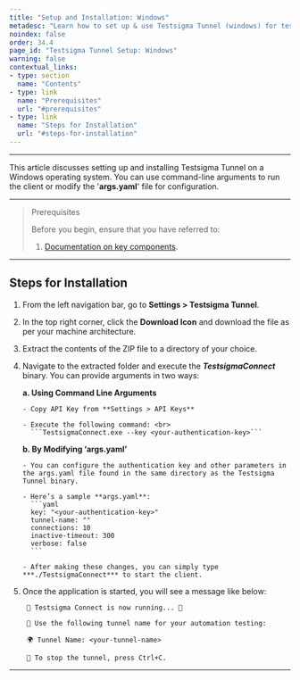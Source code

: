 ```yaml
---
title: "Setup and Installation: Windows"
metadesc: "Learn how to set up & use Testsigma Tunnel (windows) for testing of locally hosted applications across real browsers, bypassing firewalls & proxy restrictions."
noindex: false
order: 34.4
page_id: "Testsigma Tunnel Setup: Windows"
warning: false
contextual_links:
- type: section
  name: "Contents"
- type: link
  name: "Prerequisites"
  url: "#prerequisites"
- type: link
  name: "Steps for Installation"
  url: "#steps-for-installation"
---
```


---

This article discusses setting up and installing Testsigma Tunnel on a Windows operating system. You can use command-line arguments to run the client or modify the '**args.yaml**' file for configuration.

---

> <p id="prerequisites">Prerequisites</p>
> 
> Before you begin, ensure that you have referred to:
> 1. [Documentation on key components](https://testsigma.com/docs/testsigma-tunnel/key-components/).

---

## **Steps for Installation**

1. From the left navigation bar, go to **Settings > Testsigma Tunnel**. 

2. In the top right corner, click the **Download Icon** and download the file as per your machine architecture. 

3. Extract the contents of the ZIP file to a directory of your choice.

4. Navigate to the extracted folder and execute the ***TestsigmaConnect*** binary. You can provide arguments in two ways:

    **a. Using Command Line Arguments**
       
       - Copy API Key from **Settings > API Keys** 
       
       - Execute the following command: <br>
         ```TestsigmaConnect.exe --key <your-authentication-key>```

    **b. By Modifying ‘args.yaml’**
       
       - You can configure the authentication key and other parameters in the args.yaml file found in the same directory as the Testsigma Tunnel binary.  
       
       - Here’s a sample **args.yaml**:
         ```yaml
         key: "<your-authentication-key>"
         tunnel-name: ""
         connections: 10
         inactive-timeout: 300
         verbose: false
         ```
         
       - After making these changes, you can simply type ***./TestsigmaConnect*** to start the client.

5. Once the application is started, you will see a message like below:

   ```
    🚀 Testsigma Connect is now running... 🚀

    🔑 Use the following tunnel name for your automation testing:
   
    🌍 Tunnel Name: <your-tunnel-name>
   
    🛑 To stop the tunnel, press Ctrl+C.
   ```

---